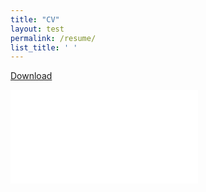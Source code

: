 ```yaml
---
title: "CV"
layout: test
permalink: /resume/
list_title: ' '
---
```

[Download](/assets/MSR-CV-oct2-2020.pdf)


<div class="pdf-embed-container">
  <iframe src="{{ "/assets/MSR-CV-9-26-2022.pdf#view=Fit" | relative_url }}" frameborder="0" allowfullscreen=""></iframe>
</div>

